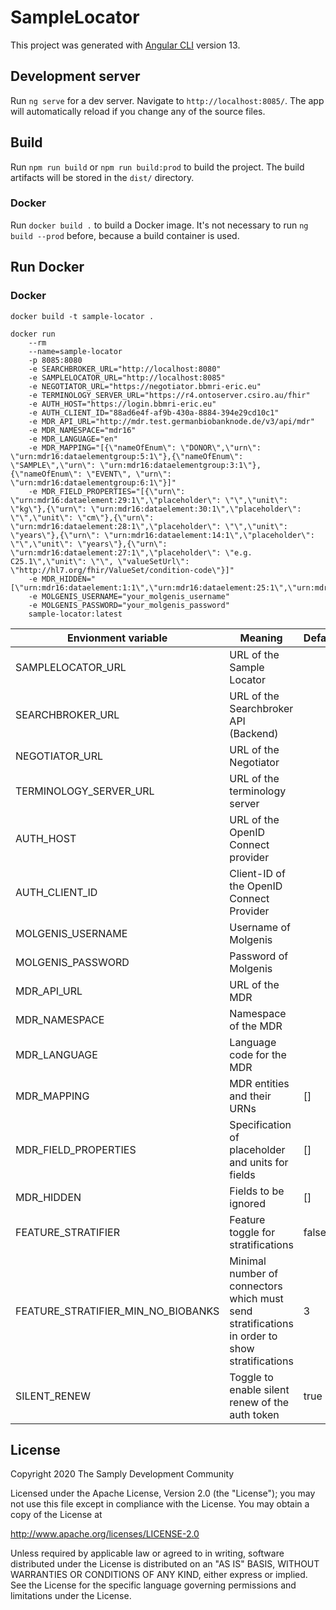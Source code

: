 # SampleLocator

This project was generated with [Angular CLI](https://github.com/angular/angular-cli) version 13.

## Development server

Run `ng serve` for a dev server. Navigate to `http://localhost:8085/`. The app will automatically reload if you change any of the source files.

## Build

Run `npm run build` or `npm run build:prod` to build the project. The build artifacts will be stored in the `dist/` directory.

### Docker

Run `docker build .` to build a Docker image. It's not necessary to run `ng build --prod` before, because a build container is used.

## Run Docker

### Docker

    docker build -t sample-locator .

    docker run 
        --rm 
        --name=sample-locator
        -p 8085:8080 
        -e SEARCHBROKER_URL="http://localhost:8080" 
        -e SAMPLELOCATOR_URL="http://localhost:8085" 
        -e NEGOTIATOR_URL="https://negotiator.bbmri-eric.eu" 
        -e TERMINOLOGY_SERVER_URL="https://r4.ontoserver.csiro.au/fhir"
        -e AUTH_HOST="https://login.bbmri-eric.eu" 
        -e AUTH_CLIENT_ID="88ad6e4f-af9b-430a-8884-394e29cd10c1" 
        -e MDR_API_URL="http://mdr.test.germanbiobanknode.de/v3/api/mdr" 
        -e MDR_NAMESPACE="mdr16" 
        -e MDR_LANGUAGE="en" 
        -e MDR_MAPPING="[{\"nameOfEnum\": \"DONOR\",\"urn\": \"urn:mdr16:dataelementgroup:5:1\"},{\"nameOfEnum\": \"SAMPLE\",\"urn\": \"urn:mdr16:dataelementgroup:3:1\"},{\"nameOfEnum\": \"EVENT\", \"urn\": \"urn:mdr16:dataelementgroup:6:1\"}]" 
        -e MDR_FIELD_PROPERTIES="[{\"urn\": \"urn:mdr16:dataelement:29:1\",\"placeholder\": \"\",\"unit\": \"kg\"},{\"urn\": \"urn:mdr16:dataelement:30:1\",\"placeholder\": \"\",\"unit\": \"cm\"},{\"urn\": \"urn:mdr16:dataelement:28:1\",\"placeholder\": \"\",\"unit\": \"years\"},{\"urn\": \"urn:mdr16:dataelement:14:1\",\"placeholder\": \"\",\"unit\": \"years\"},{\"urn\": \"urn:mdr16:dataelement:27:1\",\"placeholder\": \"e.g. C25.1\",\"unit\": \"\", \"valueSetUrl\": \"http://hl7.org/fhir/ValueSet/condition-code\"}]" 
        -e MDR_HIDDEN="[\"urn:mdr16:dataelement:1:1\",\"urn:mdr16:dataelement:25:1\",\"urn:mdr16:dataelement:34:1\",\"urn:mdr16:dataelement:18:1\",\"urn:mdr16:dataelement:11:1\",\"urn:mdr16:dataelement:19:1\",\"urn:mdr16:dataelement:30:1\",\"urn:mdr16:dataelement:4:1\",\"urn:mdr16:dataelement:21:1\",\"urn:mdr16:dataelement:22:1\",\"urn:mdr16:dataelement:24:1\",\"urn:mdr16:dataelement:13:1\"]" 
        -e MOLGENIS_USERNAME="your_molgenis_username" 
        -e MOLGENIS_PASSWORD="your_molgenis_password" 
        sample-locator:latest

| Envionment variable                | Meaning                                                                                       | Default |
|------------------------------------|-----------------------------------------------------------------------------------------------|---------|
| SAMPLELOCATOR_URL                  | URL of the Sample Locator                                                                     |
| SEARCHBROKER_URL                   | URL of the Searchbroker API (Backend)                                                         |
| NEGOTIATOR_URL                     | URL of the Negotiator                                                                         |
| TERMINOLOGY_SERVER_URL             | URL of the terminology server                                                                 |
| AUTH_HOST                          | URL of the OpenID Connect provider                                                            |
| AUTH_CLIENT_ID                     | Client-ID of the OpenID Connect Provider                                                      |
| MOLGENIS_USERNAME                  | Username of Molgenis                                                                          |
| MOLGENIS_PASSWORD                  | Password of Molgenis                                                                          |
| MDR_API_URL                        | URL of the MDR                                                                                |
| MDR_NAMESPACE                      | Namespace of the MDR                                                                          |
| MDR_LANGUAGE                       | Language code for the MDR                                                                     |
| MDR_MAPPING                        | MDR entities and their URNs                                                                   | []      |
| MDR_FIELD_PROPERTIES               | Specification of placeholder and units for fields                                             | []      |
| MDR_HIDDEN                         | Fields to be ignored                                                                          | []      |
| FEATURE_STRATIFIER                 | Feature toggle for stratifications                                                            | false   |
| FEATURE_STRATIFIER_MIN_NO_BIOBANKS | Minimal number of connectors which must send stratifications in order to show stratifications | 3       |
| SILENT_RENEW                       | Toggle to enable silent renew of the auth token                                               | true    |
        
## License
       
Copyright 2020 The Samply Development Community
       
Licensed under the Apache License, Version 2.0 (the "License"); you may not use this file except in compliance with the License. You may obtain a copy of the License at
       
http://www.apache.org/licenses/LICENSE-2.0
       
Unless required by applicable law or agreed to in writing, software distributed under the License is distributed on an "AS IS" BASIS, WITHOUT WARRANTIES OR CONDITIONS OF ANY KIND, either express or implied. See the License for the specific language governing permissions and limitations under the License.
